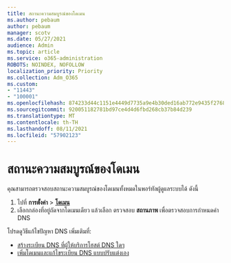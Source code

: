 ```yaml
---
title: สถานะความสมบูรณ์ของโดเมน
ms.author: pebaum
author: pebaum
manager: scotv
ms.date: 05/27/2021
audience: Admin
ms.topic: article
ms.service: o365-administration
ROBOTS: NOINDEX, NOFOLLOW
localization_priority: Priority
ms.collection: Adm_O365
ms.custom:
- "11443"
- "100001"
ms.openlocfilehash: 874233d44c1151e4449d7735a9e4b30ded16ab772e9435f27684e640d1a8c263
ms.sourcegitcommit: 920051182781bd97ce4d4d6fbd268cb37b84d239
ms.translationtype: MT
ms.contentlocale: th-TH
ms.lasthandoff: 08/11/2021
ms.locfileid: "57902123"
---
```

# <a name="domain-health-status"></a>สถานะความสมบูรณ์ของโดเมน

คุณสามารถตรวจสอบสถานะความสมบูรณ์ของโดเมนทั้งหมดในพอร์ทัลผู้ดูแลระบบได้ ดังนี้

1. ไปที่ **การตั้งค่า**  >  [**โดเมน**](https://portal.microsoft.com/Adminportal/Home?ref=/Domains)
1. เลือกกล่องที่อยู่ถัดจากโดเมนเดียว แล้วเลือก ตรวจสอบ **สถานภาพ** เพื่อตรวจสอบการกําหนดค่า DNS

โปรดดูวิธีแก้ไขปัญหา DNS เพิ่มเติมที่:

- [สร้างระเบียน DNS ที่ผู้ให้บริการโฮสต์ DNS ใดๆ](https://docs.microsoft.com/microsoft-365/admin/get-help-with-domains/create-dns-records-at-any-dns-hosting-provider)
- [เพิ่มโดเมนและแก้ไขระเบียน DNS แบบปรับแต่งเอง](https://docs.microsoft.com/microsoft-365/admin/setup/add-domain)
